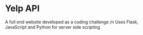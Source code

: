 # Yelp API
A full end website developed as a coding challenge
/n
Uses Flask, JavaScript and Python for server side scripting
